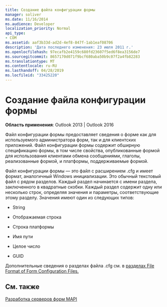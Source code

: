 ```yaml
---
title: Создание файла конфигурации формы
manager: soliver
ms.date: 11/16/2014
ms.audience: Developer
localization_priority: Normal
api_type:
- COM
ms.assetid: aaf3b33d-ad2d-4ef8-847f-1ab1eaf08706
description: 'Дата последнего изменения: 23 июля 2011 г.'
ms.openlocfilehash: 97ecafb2e4159c680fd23607f5ed6f8ea3156de7
ms.sourcegitcommit: 8657170d071f9bcf680aba50b9c07f2a4fb82283
ms.translationtype: MT
ms.contentlocale: ru-RU
ms.lasthandoff: 04/28/2019
ms.locfileid: "33425220"
---
```

# <a name="creating-a-form-configuration-file"></a>Создание файла конфигурации формы

  
  
**Область применения**: Outlook 2013 | Outlook 2016 
  
Файл конфигурации формы предоставляет сведения о форме как для используемого администратора форм, так и для клиентских приложений. Файл конфигурации формы содержит обширную спецификацию формы, в том числе свойства, опубликованные формой для использования клиентами обмена сообщениями, глаголы, реализованные формой, и платформы, поддерживаемые формой.
  
Файл конфигурации формы — это файл с расширением .cfg и имеет формат, аналогичный Windows инициализации. Это обычный текстовый файл с рядом разделов. Каждый раздел начинается с имени раздела, заключенного в квадратные скобки. Каждый раздел содержит одну или несколько строк, определяя значения и параметры, соответствующие этому разделу. Значения имеют один из следующих типов:
  
- String
    
- Отображаемая строка
    
- Строка платформы
    
- Имя пути
    
- Целое число
    
- GUID
    
Дополнительные сведения о разделах файла .cfg см. в [разделах File Format of Form Configuration Files.](file-format-of-form-configuration-files.md)
  
## <a name="see-also"></a>См. также



[Разработка серверов форм MAPI](developing-mapi-form-servers.md)

